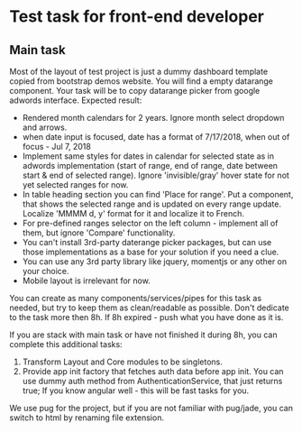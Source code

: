 # Test task for front-end developer 

## Main task

Most of the layout of test project is just a dummy dashboard template copied from bootstrap demos website. You will find a empty datarange component. 
Your task will be to copy datarange picker from google adwords interface.
Expected result: 
- Rendered month calendars for 2 years. Ignore month select dropdown and arrows.
- when date input is focused, date has a format of 7/17/2018, when out of focus - Jul 7, 2018
- Implement same styles for dates in calendar for selected state as in adwords implementation (start of range, end of range, date between start & end of selected range). Ignore 'invisible/gray' hover state for not yet selected ranges for now.
- In table heading section you can find 'Place for range'. Put a component, that shows the selected range and is updated on every range update. Localize 'MMMM d, y' format for it and localize it to French.
- For pre-defined ranges selector on the left column - implement all of them, but ignore 'Compare' functionality.
- You can't install 3rd-party daterange picker packages, but can use those implementations as a base for your solution if you need a clue.
- You can use any 3rd party library like jquery, momentjs or any other on your choice.
- Mobile layout is irrelevant for now. 

You can create as many components/services/pipes for this task as needed, but try to keep them as clean/readable as possible.
Don't dedicate to the task more then 8h. If 8h expired - push what you have done as it is.

If you are stack with main task or have not finished it during 8h, you can complete this additional tasks: 
1. Transform Layout and Core modules to be singletons.
2. Provide app init factory that fetches auth data before app init. You can use dummy auth method from AuthenticationService, that just returns true;
If you know angular well - this will be fast tasks for you.

We use pug for the project, but if you are not familiar with pug/jade, you can switch to html by renaming file extension.

